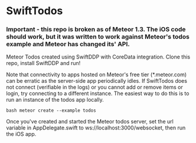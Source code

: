 # SwiftTodos

### Important - this repo is broken as of Meteor 1.3. The iOS code should work, but it was written to work against Meteor's todos example and Meteor has changed its' API.

Meteor Todos created using SwiftDDP with CoreData integration.
Clone this repo, install SwiftDDP and run!

Note that connectivity to apps hosted on Meteor's free tier (*.meteor.com) can be erratic as the server-side app periodically idles. If SwiftTodos does not connect (verifiable in the logs) or you cannot add or remove items or login, try connecting to a different instance. The easiest way to do this is to run an instance of the todos app locally.

```bash meteor create --example todos```

Once you've created and started the Meteor todos server, set the url variable in AppDelegate.swift to ws://localhost:3000/websocket, then run the iOS app.
